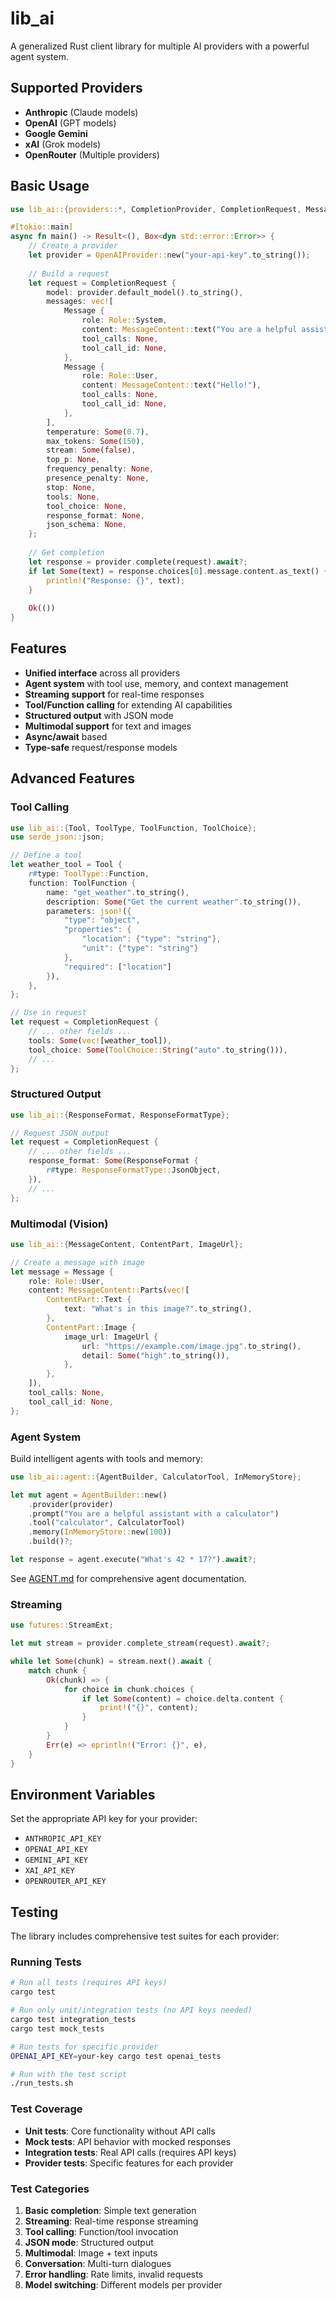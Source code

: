 # lib_ai

A generalized Rust client library for multiple AI providers with a powerful agent system.

## Supported Providers

- **Anthropic** (Claude models)
- **OpenAI** (GPT models)
- **Google Gemini**
- **xAI** (Grok models)
- **OpenRouter** (Multiple providers)

## Basic Usage

```rust
use lib_ai::{providers::*, CompletionProvider, CompletionRequest, Message, Role, MessageContent};

#[tokio::main]
async fn main() -> Result<(), Box<dyn std::error::Error>> {
    // Create a provider
    let provider = OpenAIProvider::new("your-api-key".to_string());
    
    // Build a request
    let request = CompletionRequest {
        model: provider.default_model().to_string(),
        messages: vec![
            Message {
                role: Role::System,
                content: MessageContent::text("You are a helpful assistant."),
                tool_calls: None,
                tool_call_id: None,
            },
            Message {
                role: Role::User,
                content: MessageContent::text("Hello!"),
                tool_calls: None,
                tool_call_id: None,
            },
        ],
        temperature: Some(0.7),
        max_tokens: Some(150),
        stream: Some(false),
        top_p: None,
        frequency_penalty: None,
        presence_penalty: None,
        stop: None,
        tools: None,
        tool_choice: None,
        response_format: None,
        json_schema: None,
    };
    
    // Get completion
    let response = provider.complete(request).await?;
    if let Some(text) = response.choices[0].message.content.as_text() {
        println!("Response: {}", text);
    }
    
    Ok(())
}
```

## Features

- **Unified interface** across all providers
- **Agent system** with tool use, memory, and context management
- **Streaming support** for real-time responses
- **Tool/Function calling** for extending AI capabilities
- **Structured output** with JSON mode
- **Multimodal support** for text and images
- **Async/await** based
- **Type-safe** request/response models

## Advanced Features

### Tool Calling

```rust
use lib_ai::{Tool, ToolType, ToolFunction, ToolChoice};
use serde_json::json;

// Define a tool
let weather_tool = Tool {
    r#type: ToolType::Function,
    function: ToolFunction {
        name: "get_weather".to_string(),
        description: Some("Get the current weather".to_string()),
        parameters: json!({
            "type": "object",
            "properties": {
                "location": {"type": "string"},
                "unit": {"type": "string"}
            },
            "required": ["location"]
        }),
    },
};

// Use in request
let request = CompletionRequest {
    // ... other fields ...
    tools: Some(vec![weather_tool]),
    tool_choice: Some(ToolChoice::String("auto".to_string())),
    // ...
};
```

### Structured Output

```rust
use lib_ai::{ResponseFormat, ResponseFormatType};

// Request JSON output
let request = CompletionRequest {
    // ... other fields ...
    response_format: Some(ResponseFormat {
        r#type: ResponseFormatType::JsonObject,
    }),
    // ...
};
```

### Multimodal (Vision)

```rust
use lib_ai::{MessageContent, ContentPart, ImageUrl};

// Create a message with image
let message = Message {
    role: Role::User,
    content: MessageContent::Parts(vec![
        ContentPart::Text {
            text: "What's in this image?".to_string(),
        },
        ContentPart::Image {
            image_url: ImageUrl {
                url: "https://example.com/image.jpg".to_string(),
                detail: Some("high".to_string()),
            },
        },
    ]),
    tool_calls: None,
    tool_call_id: None,
};
```

### Agent System

Build intelligent agents with tools and memory:

```rust
use lib_ai::agent::{AgentBuilder, CalculatorTool, InMemoryStore};

let mut agent = AgentBuilder::new()
    .provider(provider)
    .prompt("You are a helpful assistant with a calculator")
    .tool("calculator", CalculatorTool)
    .memory(InMemoryStore::new(100))
    .build()?;

let response = agent.execute("What's 42 * 17?").await?;
```

See [AGENT.md](AGENT.md) for comprehensive agent documentation.

### Streaming

```rust
use futures::StreamExt;

let mut stream = provider.complete_stream(request).await?;

while let Some(chunk) = stream.next().await {
    match chunk {
        Ok(chunk) => {
            for choice in chunk.choices {
                if let Some(content) = choice.delta.content {
                    print!("{}", content);
                }
            }
        }
        Err(e) => eprintln!("Error: {}", e),
    }
}
```

## Environment Variables

Set the appropriate API key for your provider:
- `ANTHROPIC_API_KEY`
- `OPENAI_API_KEY`
- `GEMINI_API_KEY`
- `XAI_API_KEY`
- `OPENROUTER_API_KEY`

## Testing

The library includes comprehensive test suites for each provider:

### Running Tests

```bash
# Run all tests (requires API keys)
cargo test

# Run only unit/integration tests (no API keys needed)
cargo test integration_tests
cargo test mock_tests

# Run tests for specific provider
OPENAI_API_KEY=your-key cargo test openai_tests

# Run with the test script
./run_tests.sh
```

### Test Coverage

- **Unit tests**: Core functionality without API calls
- **Mock tests**: API behavior with mocked responses
- **Integration tests**: Real API calls (requires API keys)
- **Provider tests**: Specific features for each provider

### Test Categories

1. **Basic completion**: Simple text generation
2. **Streaming**: Real-time response streaming
3. **Tool calling**: Function/tool invocation
4. **JSON mode**: Structured output
5. **Multimodal**: Image + text inputs
6. **Conversation**: Multi-turn dialogues
7. **Error handling**: Rate limits, invalid requests
8. **Model switching**: Different models per provider